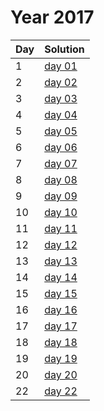 # Year 2017

| Day | Solution |
| --- | --- |
| 1 | [day 01](/2017/day_01/src/main.rs) |
| 2 | [day 02](/2017/day_02/src/main.rs) |
| 3 | [day 03](/2017/day_03/src/main.rs) |
| 4 | [day 04](/2017/day_04/src/main.rs) |
| 5 | [day 05](/2017/day_05/src/main.rs) |
| 6 | [day 06](/2017/day_06/src/main.rs) |
| 7 | [day 07](/2017/day_07/src/main.rs) |
| 8 | [day 08](/2017/day_08/src/main.rs) |
| 9 | [day 09](/2017/day_09/src/main.rs) |
| 10 | [day 10](/2017/day_10/src/main.rs) |
| 11 | [day 11](/2017/day_11/src/main.rs) |
| 12 | [day 12](/2017/day_12/src/main.rs) |
| 13 | [day 13](/2017/day_13/src/main.rs) |
| 14 | [day 14](/2017/day_14/src/main.rs) |
| 15 | [day 15](/2017/day_15/src/main.rs) |
| 16 | [day 16](/2017/day_16/src/main.rs) |
| 17 | [day 17](/2017/day_17/src/main.rs) |
| 18 | [day 18](/2017/day_18/src/main.rs) |
| 19 | [day 19](/2017/day_19/src/main.rs) |
| 20 | [day 20](/2017/day_20/src/main.rs) |
| 22 | [day 22](/2017/day_22/src/main.rs) |
